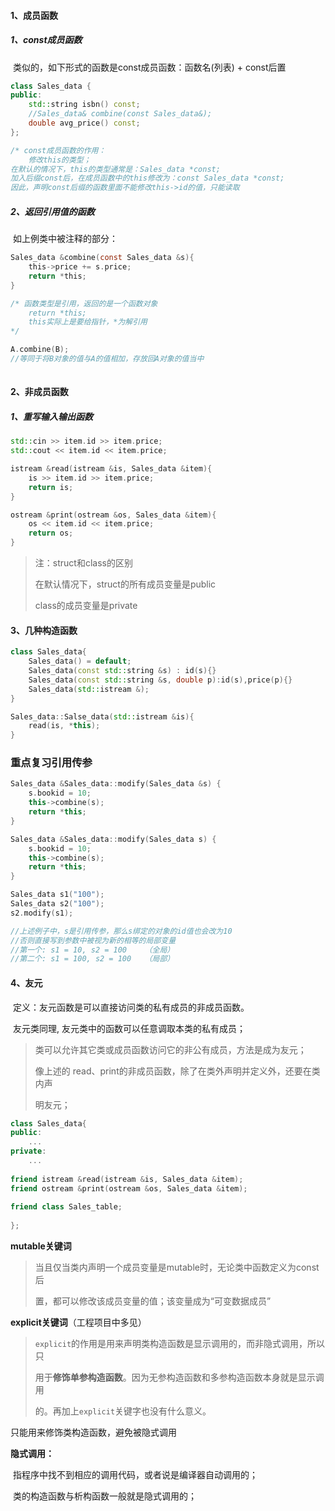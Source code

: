 #### 1、成员函数

##### 1、const成员函数 

​	类似的，如下形式的函数是const成员函数：函数名(列表) + const后置

```c++
class Sales_data {
public:
    std::string isbn() const;
    //Sales_data& combine(const Sales_data&);
    double avg_price() const;
};

/* const成员函数的作用：
	修改this的类型；
在默认的情况下，this的类型通常是：Sales_data *const;
加入后缀const后，在成员函数中的this修改为：const Sales_data *const;
因此，声明const后缀的函数里面不能修改this->id的值，只能读取
```

##### 2、返回引用值的函数

​	如上例类中被注释的部分：

```c
Sales_data &combine(const Sales_data &s){
    this->price += s.price;
    return *this;
}

/* 函数类型是引用，返回的是一个函数对象
	return *this;
	this实际上是要给指针，*为解引用
*/	

A.combine(B);
//等同于将B对象的值与A的值相加，存放回A对象的值当中
	
```



#### 2、非成员函数

##### 1、重写输入输出函数

```cpp
std::cin >> item.id >> item.price;
std::cout << item.id << item.price;

istream &read(istream &is, Sales_data &item){
    is >> item.id >> item.price;
    return is;
}

ostream &print(ostream &os, Sales_data &item){
    os << item.id << item.price;
    return os;
}
```



> 注：struct和class的区别
>
> 在默认情况下，struct的所有成员变量是public
>
> class的成员变量是private



#### 3、几种构造函数

```cpp
class Sales_data{
    Sales_data() = default;    
    Sales_data(const std::string &s) : id(s){}
    Sales_data(const std::string &s, double p):id(s),price(p){}
    Sales_data(std::istream &);
}

Sales_data::Salse_data(std::istream &is){
    read(is, *this);
}
```



### 重点复习引用传参

```cpp
Sales_data &Sales_data::modify(Sales_data &s) {
    s.bookid = 10;
    this->combine(s);
    return *this;
}

Sales_data &Sales_data::modify(Sales_data s) {
    s.bookid = 10;
    this->combine(s);
    return *this;
}

Sales_data s1("100");
Sales_data s2("100");
s2.modify(s1);

//上述例子中，s是引用传参，那么s绑定的对象的id值也会改为10
//否则直接写到参数中被视为新的相等的局部变量
//第一个: s1 = 10, s2 = 100	（全局）
//第二个: s1 = 100, s2 = 100	（局部）
```



#### 4、友元

​	定义：友元函数是可以直接访问类的私有成员的非成员函数。

​	友元类同理, 友元类中的函数可以任意调取本类的私有成员；

> 类可以允许其它类或成员函数访问它的非公有成员，方法是成为友元；
>
> 像上述的 read、print的非成员函数，除了在类外声明并定义外，还要在类内声
>
> 明友元；

```cpp
class Sales_data{
public:
    ...
private:
    ...
        
friend istream &read(istream &is, Sales_data &item);
friend ostream &print(ostream &os, Sales_data &item);
    
friend class Sales_table;
    
};
```



**mutable关键词**

> ​	当且仅当类内声明一个成员变量是mutable时，无论类中函数定义为const后
>
> 置，都可以修改该成员变量的值；该变量成为“可变数据成员”



**explicit关键词**（工程项目中多见）

> `explicit`的作用是用来声明类构造函数是显示调用的，而非隐式调用，所以只
>
> 用于**修饰单参构造函数**。因为无参构造函数和多参构造函数本身就是显示调用
>
> 的。再加上`explicit`关键字也没有什么意义。

只能用来修饰类构造函数，避免被隐式调用

**隐式调用：**

​	指程序中找不到相应的调用代码，或者说是编译器自动调用的；

​	类的构造函数与析构函数一般就是隐式调用的；

